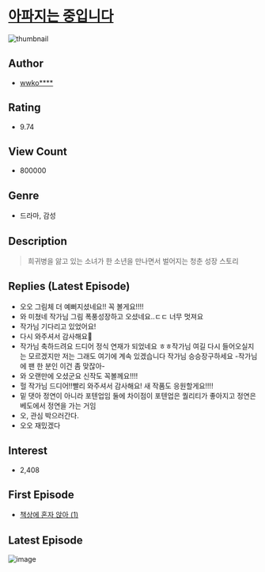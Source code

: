 # [아파지는 중입니다](https://comic.naver.com/bestChallenge/list?titleId=705351)
![thumbnail](https://image-comic.pstatic.net/user_contents_data/challenge_comic/2019/01/06/314821/thumbnail_202x1649ff60b5c_b359_43d3_9b01_cfbc8f84c74c_00002326.JPEG)

## Author
- [wwko****](https://comic.naver.com/artistTitle?id=314821)

## Rating
- 9.74

## View Count
- 800000

## Genre
- 드라마, 감성

## Description
> 희귀병을 앓고 있는 소녀가 한 소년을 만나면서 벌어지는 청춘 성장 스토리

## Replies (Latest Episode)
- 오오 그림체 더 예뻐지셨네요!! 꼭 볼게요!!!!
- 와 미쳤네 작가님 그림 폭풍성장하고 오셨네요..ㄷㄷ 너무 멋져요
- 작가님 기다리고 있었어요!
- 다시 와주셔서 감사해요🙇
- 작가님 축하드려요 드디어 정식 연재가 되었네요 ㅎㅎ작가님 여길 다시 들어오실지는 모르겠지만 저는 그래도 여기에 계속 있겠습니다 작가님 승승장구하세요 -작가님에 팬 한 분인 이건 좀 맞잖아-
- 와 오랜만에 오셨군요 신작도 꼭볼께요!!!!
- 헐 작가님 드디어!!빨리 와주셔서 감사해요! 새 작품도 응원할게요!!!!
- 밑 댓아 정연이 아니라 포텐업임 둘에 차이점이 포텐업은 퀄리티가 좋아지고 정연은 베도에서 정연을 가는 거임
- 오, 관심 박으러간다.
- 오오 재밌겠다

## Interest
- 2,408

## First Episode
- [책상에 혼자 앉아 (1)](https://comic.naver.com/bestChallenge/detail?titleId=705351&no=1)

## Latest Episode
![image](https://image-comic.pstatic.net/user_contents_data/challenge_comic/2020/10/13/314821/upload_3977584709893371186.jpeg)
